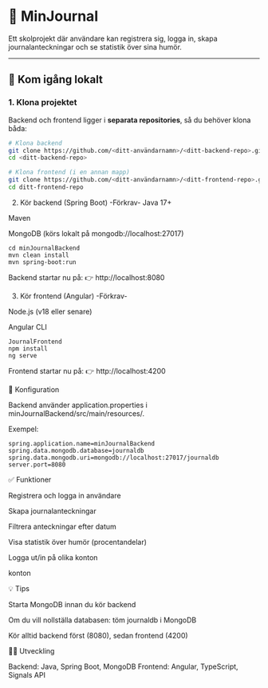 # 📓 MinJournal

Ett skolprojekt där användare kan registrera sig, logga in, skapa journalanteckningar och se statistik över sina humör.

---

## 🚀 Kom igång lokalt

### 1. Klona projektet

Backend och frontend ligger i **separata repositories**, så du behöver klona båda:


```bash
# Klona backend
git clone https://github.com/<ditt-användarnamn>/<ditt-backend-repo>.git
cd <ditt-backend-repo>

# Klona frontend (i en annan mapp)
git clone https://github.com/<ditt-användarnamn>/<ditt-frontend-repo>.git
cd ditt-frontend-repo
````

2. Kör backend (Spring Boot)
-Förkrav-
Java 17+

Maven

MongoDB (körs lokalt på mongodb://localhost:27017)

````
cd minJournalBackend
mvn clean install
mvn spring-boot:run
````

Backend startar nu på:
👉 http://localhost:8080

3. Kör frontend (Angular)
-Förkrav-

Node.js
(v18 eller senare)

Angular CLI

````
JournalFrontend
npm install
ng serve
````
Frontend startar nu på:
👉 http://localhost:4200


🔑 Konfiguration

Backend använder application.properties i minJournalBackend/src/main/resources/.

Exempel:

````
spring.application.name=minJournalBackend
spring.data.mongodb.database=journaldb
spring.data.mongodb.uri=mongodb://localhost:27017/journaldb
server.port=8080
````
✅ Funktioner

Registrera och logga in användare

Skapa journalanteckningar

Filtrera anteckningar efter datum

Visa statistik över humör (procentandelar)

Logga ut/in på olika konton

konton

💡 Tips

Starta MongoDB innan du kör backend

Om du vill nollställa databasen: töm journaldb i MongoDB

Kör alltid backend först (8080), sedan frontend (4200)

👨‍💻 Utveckling

Backend: Java, Spring Boot, MongoDB
Frontend: Angular, TypeScript, Signals API
